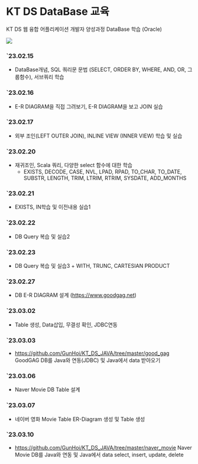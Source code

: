# KT DS DataBase 교육
KT DS 웹 융합 어플리케이션 개발자 양성과정 DataBase 학습 (Oracle)

<a href="https://www.notion.so/KT-DS-4081d15959b74370a75913fdef079d0a"><img src="https://img.shields.io/badge/Notion-010101?style=flat-square&logo=Notion&logoColor=white"/></a>
### `23.02.15 
 * DataBase개념, SQL 쿼리문 문법 (SELECT, ORDER BY, WHERE, AND, OR, 그룹함수), 서브쿼리 학습
### `23.02.16 
 * E-R DIAGRAM을 직접 그려보기, E-R DIAGRAM을 보고 JOIN 실습
### `23.02.17
 * 외부 조인(LEFT OUTER JOIN), INLINE VIEW (INNER VIEW) 학습 및 실습
### `23.02.20
 * 재귀조인, Scala 쿼리, 다양한 select 함수에 대한 학습
   + EXISTS, DECODE, CASE, NVL, LPAD, RPAD, TO_CHAR, TO_DATE, SUBSTR, LENGTH, TRIM, LTRIM, RTRIM, SYSDATE, ADD_MONTHS
### `23.02.21
 * EXISTS, IN학습 및 이전내용 실습1
### `23.02.22
 * DB Query 복습 및 실습2
### `23.02.23
 * DB Query 복습 및 실습3 + WITH, TRUNC, CARTESIAN PRODUCT 
### `23.02.27
 * DB E-R DIAGRAM 설계 (https://www.goodgag.net)
### `23.03.02
 * Table 생성, Data삽입, 무결성 확인, JDBC연동
### `23.03.03
 * https://github.com/GunHoi/KT_DS_JAVA/tree/master/good_gag GoodGAG DB를 Java와 연동(JDBC) 및 Java에서 data 받아오기
### `23.03.06
 * Naver Movie DB Table 설계 
### `23.03.07 
 * 네이버 영화 Movie Table ER-Diagram 생성 및 Table 생성
### `23.03.10
 * https://github.com/GunHoi/KT_DS_JAVA/tree/master/naver_movie Naver Movie DB를 Java와 연동 및 Java에서 data select, insert, update, delete
